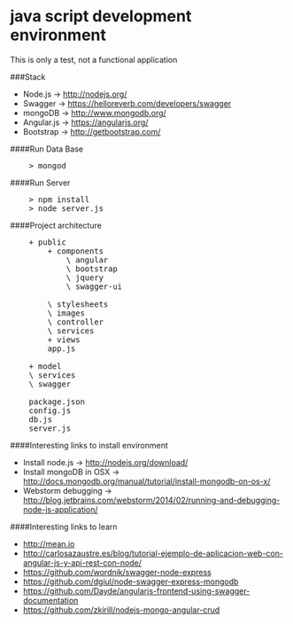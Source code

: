 java script development environment 
================
This is only a test, not a functional application

###Stack

* Node.js -> http://nodejs.org/
* Swagger -> https://helloreverb.com/developers/swagger
* mongoDB -> http://www.mongodb.org/
* Angular.js -> https://angularjs.org/
* Bootstrap -> http://getbootstrap.com/

####Run Data Base
<pre>
	> mongod
</pre>

####Run Server
<pre>
	> npm install
	> node server.js
</pre> 

####Project architecture
<pre>
	+ public
		+ components
			\ angular
			\ bootstrap
			\ jquery
			\ swagger-ui
			
		\ stylesheets
		\ images
		\ controller
		\ services
		+ views
		app.js
		
	+ model
	\ services
	\ swagger
	
	package.json
	config.js
	db.js
	server.js
</pre> 

####Interesting links to install environment

* Install node.js -> http://nodejs.org/download/
* Install mongoDB in OSX -> http://docs.mongodb.org/manual/tutorial/install-mongodb-on-os-x/
* Webstorm debugging -> http://blog.jetbrains.com/webstorm/2014/02/running-and-debugging-node-js-application/

####Interesting links to learn

* http://mean.io
* http://carlosazaustre.es/blog/tutorial-ejemplo-de-aplicacion-web-con-angular-js-y-api-rest-con-node/
* https://github.com/wordnik/swagger-node-express
* https://github.com/dgiul/node-swagger-express-mongodb
* https://github.com/Dayde/angularjs-frontend-using-swagger-documentation
* https://github.com/zkirill/nodejs-mongo-angular-crud
